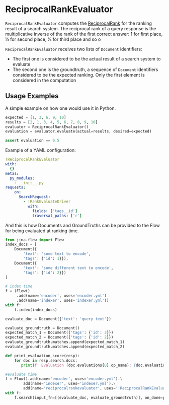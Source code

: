 # ReciprocalRankEvaluator

`ReciprocalRankEvaluator` computes the [ReciprocalRank](https://en.wikipedia.org/wiki/Mean_reciprocal_rank) for the ranking result of a search system.
The reciprocal rank of a query response is the multiplicative inverse of the rank of the first correct answer: 1 for first place, ​1⁄2 for second place, ​1⁄3 for third place and so o

`ReciprocalRankEvaluator` receives two lists of `Document` identifiers:
- The first one is considered to be the actual result of a search system to evaluate
- The second one is the groundtruth, a sequence of `Document` identifiers considered to be the expected ranking. Only the first element is 
considered in the computation
 
 ## Usage Examples

A simple example on how one would use it in Python.

```python
expected = [1, 3, 6, 9, 10]
results = [2, 1, 3, 4, 5, 6, 7, 8, 9, 10]
evaluator = ReciprocalRankEvaluator()
evaluation = evaluator.evaluate(actual=results, desired=expected)

assert evaluation == 0.5
```

Example of a YAML configuration:

```yaml
!ReciprocalRankEvaluator
with:
  {}
metas:
  py_modules:
    - __init__.py
requests:
    on:
      SearchRequest:
        - !RankEvaluateDriver
          with:
            fields: ['tags__id']
            traversal_paths: ['r']
```

And this is how Documents and GroundTruths can be provided to the Flow for being evaluated at ranking time.

```python
from jina.flow import Flow
index_docs = [
    Document({
        'text': 'some text to encode',
        'tags': {'id': 1}}), 
    Document({
        'text': 'some different text to encode',
        'tags': {'id': 2}})
]

# index time
f = (Flow()
     .add(name='encoder', uses='encoder.yml')
     .add(name='indexer', uses='indexer.yml'))
with f:
    f.index(index_docs)

evaluate_doc = Document({'text': 'query text'})

evaluate_groundtruth = Document()
expected_match_1 = Document({'tags': {'id': 3}})
expected_match_2 = Document({'tags': {'id': 2}})
evaluate_groundtruth.matches.append(expected_match_1)
evaluate_groundtruth.matches.append(expected_match_2)

def print_evaluation_score(resp):
    for doc in resp.search.docs:
       print(f' Evaluation {doc.evaluations[0].op_name}: {doc.evaluations[0].value}')

#evaluate time
f = Flow().add(name='encoder', uses='encoder.yml').\
        add(name='indexer', uses='indexer.yml').\
        add(name='reciprocalrankevaluator', uses='!ReciprocalRankEvaluator')
with f:
    f.search(input_fn=[(evaluate_doc, evaluate_groundtruth)], on_done=print_evaluation_score)
```